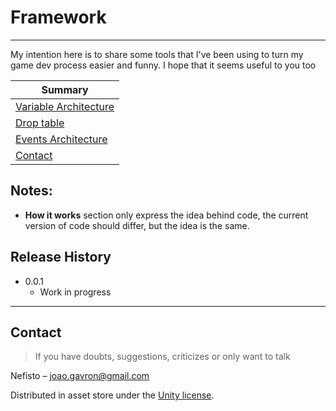 # Framework

---

My intention here is to share some tools that I've been using to turn my game dev process easier and funny. I hope that it seems useful to you too 

| Summary                                                      |
| ------------------------------------------------------------ |
| [Variable Architecture](https://github.com/Nefisto/Framework-doc/tree/master/Variable%20Architecture) |
| [Drop table](https://github.com/Nefisto/Framework-doc/tree/master/Drop%20Table) |
| [Events Architecture](https://github.com/Nefisto/Framework-doc/tree/master/Events%20Architecture) |
| [Contact](#contact)                                          |

## Notes:

* **How it works** section only express the idea behind code, the current version of code should differ, but the idea is the same.

## Release History

* 0.0.1
  * Work in progress

---

## Contact

> If you have doubts, suggestions, criticizes or only want to talk

Nefisto – joao.gavron@gmail.com

Distributed in asset store under the [Unity license](https://unity3d.com/legal/as_terms?_ga=2.91212574.56628704.1591012418-1089589826.1583496471).
